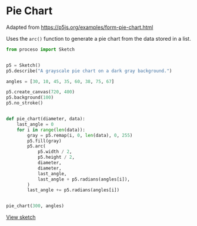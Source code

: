 # Pie Chart

Adapted from https://p5js.org/examples/form-pie-chart.html

Uses the `arc()` function to generate a pie chart from the data stored in a list. 

```python
from proceso import Sketch


p5 = Sketch()
p5.describe("A grayscale pie chart on a dark gray background.")

angles = [30, 10, 45, 35, 60, 38, 75, 67]

p5.create_canvas(720, 400)
p5.background(100)
p5.no_stroke()


def pie_chart(diameter, data):
    last_angle = 0
    for i in range(len(data)):
        gray = p5.remap(i, 0, len(data), 0, 255)
        p5.fill(gray)
        p5.arc(
            p5.width / 2,
            p5.height / 2,
            diameter,
            diameter,
            last_angle,
            last_angle + p5.radians(angles[i]),
        )
        last_angle += p5.radians(angles[i])


pie_chart(300, angles)
```

<a class="sd-sphinx-override sd-btn sd-text-wrap sd-btn-primary sd-rounded-pill float-left" href="https://4b2d42a1-0e0c-430f-8b20-4b2c7ff0dc3e.pyscriptapps.com/2916b26c-6a4a-47ea-9467-3b3c1bfb768f/latest/" target="_blank">View sketch</a>
